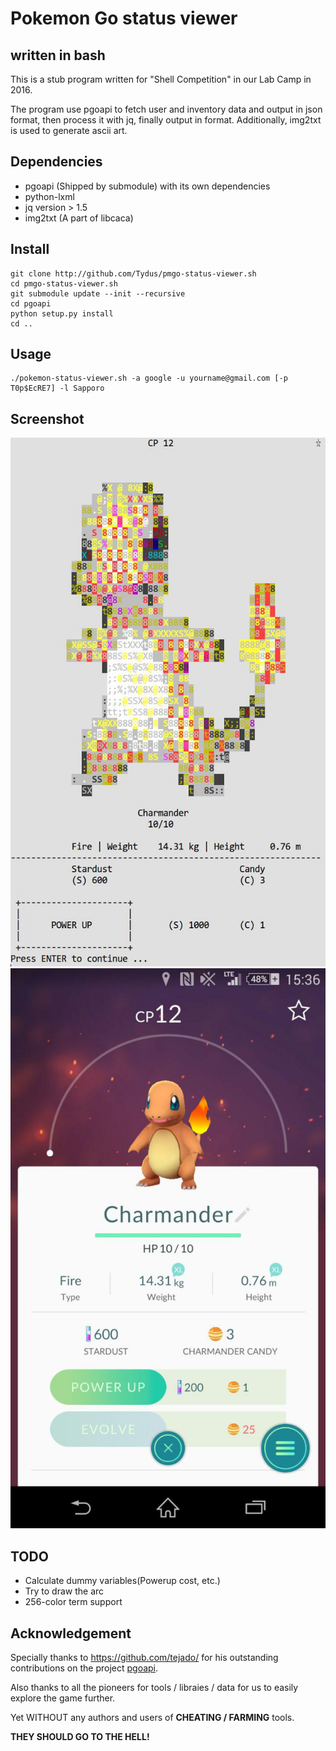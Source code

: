 # Pokemon Go status viewer
## written in bash
This is a stub program written for "Shell Competition" in our Lab Camp in 2016.

The program use pgoapi to fetch user and inventory data and output in json format, then process it with jq, finally output in format.
Additionally, img2txt is used to generate ascii art.

## Dependencies
* pgoapi (Shipped by submodule) with its own dependencies
* python-lxml
* jq version > 1.5
* img2txt (A part of libcaca)

## Install
    git clone http://github.com/Tydus/pmgo-status-viewer.sh
    cd pmgo-status-viewer.sh
    git submodule update --init --recursive
    cd pgoapi
    python setup.py install
    cd ..

## Usage
    ./pokemon-status-viewer.sh -a google -u yourname@gmail.com [-p T0p$EcRE7] -l Sapporo

## Screenshot
![CLI](/screenshots/2.jpg?raw=true)
![Original](/screenshots/1.jpg?raw=true)

## TODO
* Calculate dummy variables(Powerup cost, etc.)
* Try to draw the arc
* 256-color term support

## Acknowledgement
Specially thanks to https://github.com/tejado/ for his outstanding contributions on the project [pgoapi](https://github.com/tejado/pgoapi/).

Also thanks to all the pioneers for tools / libraies / data for us to easily explore the game further.

Yet WITHOUT any authors and users of **CHEATING / FARMING** tools.

**THEY SHOULD GO TO THE HELL!**
